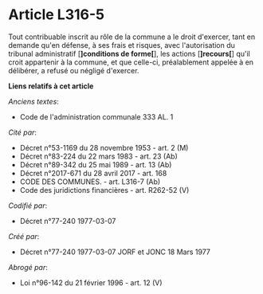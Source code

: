 # Article L316-5

Tout contribuable inscrit au rôle de la commune a le droit d'exercer, tant en demande qu'en défense, à ses frais et risques,
avec l'autorisation du tribunal administratif [**]conditions de forme[**], les actions [**]recours[**] qu'il croit appartenir
à la commune, et que celle-ci, préalablement appelée à en délibérer, a refusé ou négligé d'exercer.

**Liens relatifs à cet article**

_Anciens textes_:

  - Code de l'administration communale 333 AL. 1

_Cité par_:

  - Décret n°53-1169 du 28 novembre 1953 - art. 2 (M)
  - Décret n°83-224 du 22 mars 1983 - art. 23 (Ab)
  - Décret n°89-342 du 25 mai 1989 - art. 13 (Ab)
  - Décret n°2017-671 du 28 avril 2017 - art. 168
  - CODE DES COMMUNES. - art. L316-7 (Ab)
  - Code des juridictions financières - art. R262-52 (V)

_Codifié par_:

  - Décret n°77-240 1977-03-07

_Créé par_:

  - Décret n°77-240 1977-03-07 JORF et JONC 18 Mars 1977

_Abrogé par_:

  - Loi n°96-142 du 21 février 1996 - art. 12 (V)
